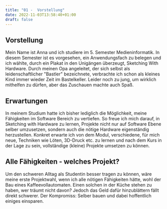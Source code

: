 ```yaml
---
title: "01 -  Vorstellung"
date: 2022-11-03T13:58:40+01:00
draft: false
---
```


## Vorstellung
Mein Name ist Anna und ich studiere im 5. Semester Medieninformatik. In diesem Semester ist es vorgesehen, ein Anwendungsfach zu belegen und ich wählte, durch ein Plakat in den Unigängen überzeugt, Sketching With Hardware. Durch meinen Opa angeleitet, der sich selbst als leidenschaftlicher "Bastler" bezeichnete, verbrachte ich schon als kleines Kind immer wieder Zeit im Bastelkeller. Leider noch zu jung, um wirklich mithelfen zu dürfen, aber das Zuschauen machte auch Spaß. 

## Erwartungen

In meinem Studium hatte ich bisher lediglich die Möglichkeit, meine Fähigkeiten im Software Bereich zu vertiefen. So freue ich mich darauf, in Sketching with Hardware zu lernen, Projekte nicht nur auf Software Ebene selber umzusetzen, sondern auch die nötige Hardware eigenständig herzustellen. Konkret erwarte ich von dem Modul, verschiedene, für mich neue, Techniken wie Löten, 3D-Druck etc. zu lernen und nach dem Kurs in der Lage zu sein, vollständige (kleine) Projekte umsetzen zu können.

## Alle Fähigkeiten - welches Projekt?

Um den schweren Alltag als Studentin besser tragen zu können, wäre meine erste Projektwahl, wenn ich alle nötigen Fähigkeiten hätte, wohl der Bau eines Kaffeevollautomaten. Einen solchen in der Küche stehen zu haben, wer träumt nicht davon? Jedoch das Geld dafür hinzublättern fällt direkt schwerer. Der Kompromiss: Selber bauen und dabei hoffentlich einiges einsparen.
